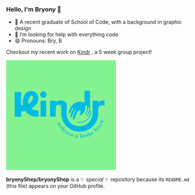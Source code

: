 ### Hello, I'm Bryony 👋
- 🌱 A recent graduate of School of Code, with a background in graphic design
- 🤔 I’m looking for help with everything code
- 😄 Pronouns: Bry, B

Checkout my recent work on [Kindr](https://github.com/bryonyShep/kindr)
, a 5 week group project!


 <img src="Kindranimation.gif" alt="Alt Text" height="300">

**bryonyShep/bryonyShep** is a ✨ _special_ ✨ repository because its `README.md` (this file) appears on your GitHub profile.
